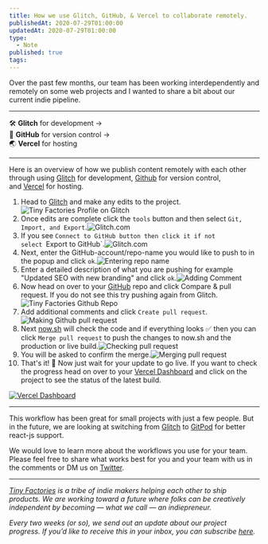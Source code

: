 ```yaml
---
title: How we use Glitch, GitHub, & Vercel to collaborate remotely.
publishedAt: 2020-07-29T01:00:00
updatedAt: 2020-07-29T01:00:00
type:
  - Note
published: true
tags:
---
```

Over the past few months, our team has been working interdependently and remotely on some web projects and I wanted to share a bit about our current indie pipeline.

---

🛠 **Glitch** for development →  
📂 **GitHub** for version control →  
🌏 **Vercel** for hosting

---



Here is an overview of how we publish content remotely with each other through using [Glitch](https://glitch.com/) for development, [Github](https://glitch.com/) for version control, and [Vercel](https://vercel/) for hosting.

1. Head to [Glitch](https://glitch.com/@tinyfactories) and make any edits to the project.![Tiny Factories Profile on Glitch](https://res.cloudinary.com/practicaldev/image/fetch/s--IF4d8Rfs--/c_limit%2Cf_auto%2Cfl_progressive%2Cq_auto%2Cw_880/https://dev-to-uploads.s3.amazonaws.com/i/2tlxk3ehh4rkkvos2qbn.png)
2. Once edits are complete click the `tools` button and then select `Git, Import, and Export`.![Glitch.com](https://res.cloudinary.com/practicaldev/image/fetch/s--mxcpQAlk--/c_limit%2Cf_auto%2Cfl_progressive%2Cq_auto%2Cw_880/https://dev-to-uploads.s3.amazonaws.com/i/kogj5ro2s5za1w8uqxcj.png)
3. If you see `Connect to GitHub button then click it if not select `Export to GitHub`.![Glitch.com](https://res.cloudinary.com/practicaldev/image/fetch/s--mvga0k8N--/c_limit%2Cf_auto%2Cfl_progressive%2Cq_auto%2Cw_880/https://dev-to-uploads.s3.amazonaws.com/i/r2s4x39uijft9hah6asz.png)
4. Next, enter the GitHub-account/repo-name you would like to push to in the popup and click `ok`.![Entering repo name](https://res.cloudinary.com/practicaldev/image/fetch/s--WDi8Qcol--/c_limit%2Cf_auto%2Cfl_progressive%2Cq_auto%2Cw_880/https://dev-to-uploads.s3.amazonaws.com/i/zid0cnt7jl7dejs219yo.png)
5. Enter a detailed description of what you are pushing for example "Updated SEO with new branding" and click `ok`.![Adding Comment](https://res.cloudinary.com/practicaldev/image/fetch/s--9PNSzHbt--/c_limit%2Cf_auto%2Cfl_progressive%2Cq_auto%2Cw_880/https://dev-to-uploads.s3.amazonaws.com/i/jc0jngezu0z1jnqggugw.png)
6. Now head on over to your [GitHub](https://github.com/tiny-factories) repo and click Compare & pull request. If you do not see this try pushing again from Glitch.![Tiny Factories Github Repo](https://res.cloudinary.com/practicaldev/image/fetch/s--zQGUfOrm--/c_limit%2Cf_auto%2Cfl_progressive%2Cq_auto%2Cw_880/https://dev-to-uploads.s3.amazonaws.com/i/4puvjgyfkz7m2r37gi4r.png)
7. Add additional comments and click `Create pull request`.![Making Github pull request](https://res.cloudinary.com/practicaldev/image/fetch/s--MjjRK6hZ--/c_limit%2Cf_auto%2Cfl_progressive%2Cq_auto%2Cw_880/https://dev-to-uploads.s3.amazonaws.com/i/pvfr2xcpe3xib9xhjdw8.png)
8. Next [now.sh](http://now.sh/) will check the code and if everything looks ✅ then you can click `Merge pull request` to push the changes to now.sh and the production or live build.![Checking pull request](https://res.cloudinary.com/practicaldev/image/fetch/s--F3GEqWT3--/c_limit%2Cf_auto%2Cfl_progressive%2Cq_auto%2Cw_880/https://dev-to-uploads.s3.amazonaws.com/i/hq97z18y7xxg3s10muwp.png)
9. You will be asked to confirm the merge.![Merging pull request](https://res.cloudinary.com/practicaldev/image/fetch/s--MDiGU_aL--/c_limit%2Cf_auto%2Cfl_progressive%2Cq_auto%2Cw_880/https://dev-to-uploads.s3.amazonaws.com/i/n8q8esdfqm6zg7vca41d.png)
10. That's it! 🎉 Now just wait for your update to go live. If you want to check the progress head on over to your [Vercel Dashboard](https://vercel/tiny-factories/tinyfactories) and click on the project to see the status of the latest build.

[![Vercel Dashboard](https://res.cloudinary.com/practicaldev/image/fetch/s--nbCGrz6Y--/c_limit%2Cf_auto%2Cfl_progressive%2Cq_auto%2Cw_880/https://dev-to-uploads.s3.amazonaws.com/i/wwz7lerlq3hefy4c9ahi.png)](https://res.cloudinary.com/practicaldev/image/fetch/s--nbCGrz6Y--/c_limit%2Cf_auto%2Cfl_progressive%2Cq_auto%2Cw_880/https://dev-to-uploads.s3.amazonaws.com/i/wwz7lerlq3hefy4c9ahi.png)

---

This workflow has been great for small projects with just a few people. But in the future, we are looking at switching from [Glitch](https://glitch.com/) to [GitPod](https://www.gitpod.io/) for better react-js support.

We would love to learn more about the workflows you use for your team. Please feel free to share what works best for you and your team with us in the comments or DM us on [Twitter](https://twitter.com/tiny_factories).

---

_[Tiny Factories](https://tinyfactories.space/) is a tribe of indie makers helping each other to ship products. We are working toward a future where folks can be creatively independent by becoming — what we call — an indiepreneur._

_Every two weeks (or so), we send out an update about our project progress. If you’d like to receive this in your inbox, you can subscribe [here](https://tinyletter.com/tiny_factories)._